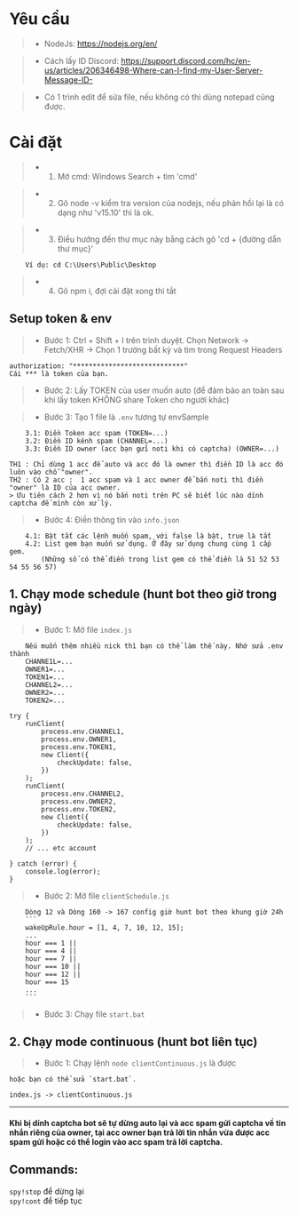 # Yêu cầu

> - NodeJs: https://nodejs.org/en/

> - Cách lấy ID Discord: https://support.discord.com/hc/en-us/articles/206346498-Where-can-I-find-my-User-Server-Message-ID-

> - Có 1 trình edit để sửa file, nếu không có thì dùng notepad cũng được.

# Cài đặt

> - 1. Mở cmd: Windows Search + tìm 'cmd'

> - 2. Gõ node -v kiểm tra version của nodejs, nếu phản hồi lại là có dạng như 'v15.10' thì là ok.

> - 3. Điều hướng đến thư mục này bằng cách gõ 'cd + {đường dẫn thư mục}'

        Ví dụ: cd C:\Users\Public\Desktop


> - 4. Gõ npm i, đợi cài đặt xong thì tắt

## Setup token & env

> - Bước 1: Ctrl + Shift + I trên trình duyệt. Chọn Network -> Fetch/XHR -> Chọn 1 trường bất kỳ và tìm trong Request Headers

    authorization: "****************************"
    Cái *** là token của bạn.

> - Bước 2: Lấy TOKEN của user muốn auto (để đảm bảo an toàn sau khi lấy token KHÔNG share Token cho người khác)

> - Bước 3: Tạo 1 file là `.env` tương tự envSample

        3.1: Điền Token acc spam (TOKEN=...)
        3.2: Điền ID kênh spam (CHANNEL=...)
        3.3: Điền ID owner (acc bạn gửi noti khi có captcha) (OWNER=...)
        
    TH1 : Chỉ dùng 1 acc để auto và acc đó là owner thì điền ID là acc đó luôn vào chỗ "owner".
    TH2 : Có 2 acc :  1 acc spam và 1 acc owner để bắn noti thì điền "owner" là ID của acc owner.
    > Ưu tiên cách 2 hơn vì nó bắn noti trên PC sẽ biết lúc nào dính captcha để mình còn xử lý.

> - Bước 4: Điền thông tin vào `info.json`

        4.1: Bật tắt các lệnh muốn spam, với false là bật, true là tắt
        4.2: List gem bạn muốn sử dụng. Ở đây sử dụng chung cùng 1 cấp gem.
            (Những số có thể điền trong list gem có thể điền là 51 52 53 54 55 56 57)

## 1. Chạy mode schedule (hunt bot theo giờ trong ngày)

> - Bước 1: Mở file `index.js`

        Nếu muốn thêm nhiều nick thì bạn có thể làm thế này. Nhớ sửa .env thành
        CHANNE1L=...
        OWNER1=...
        TOKEN1=...
        CHANNEL2=...
        OWNER2=...
        TOKEN2=...

```
try {
    runClient(
        process.env.CHANNEL1,
        process.env.OWNER1,
        process.env.TOKEN1,
        new Client({
            checkUpdate: false,
        })
    );
    runClient(
        process.env.CHANNEL2,
        process.env.OWNER2,
        process.env.TOKEN2,
        new Client({
            checkUpdate: false,
        })
    );
    // ... etc account

} catch (error) {
    console.log(error);
}
```

> - Bước 2: Mở file `clientSchedule.js`

        Dòng 12 và Dòng 160 -> 167 config giờ hunt bot theo khung giờ 24h
        ```
        wakeUpRule.hour = [1, 4, 7, 10, 12, 15];
        ...
        hour === 1 ||
        hour === 4 ||
        hour === 7 ||
        hour === 10 ||
        hour === 12 ||
        hour === 15
        ...
        ```

> - Bước 3: Chạy file `start.bat`

## 2. Chạy mode continuous (hunt bot liên tục)

> - Bước 1: Chạy lệnh `node clientContinuous.js` là được

    hoặc bạn có thể sửa `start.bat`. 
```
index.js -> clientContinuous.js
```

------------------------------------------------------------------------------

#### Khi bị dính captcha bot sẽ tự dừng auto lại và acc spam gửi captcha về tin nhắn riêng của owner, tại acc owner bạn trả lời tin nhắn vừa được acc spam gửi hoặc có thể login vào acc spam trả lời captcha.

## Commands:

`spy!stop` để dừng lại <br>
`spy!cont` để tiếp tục
